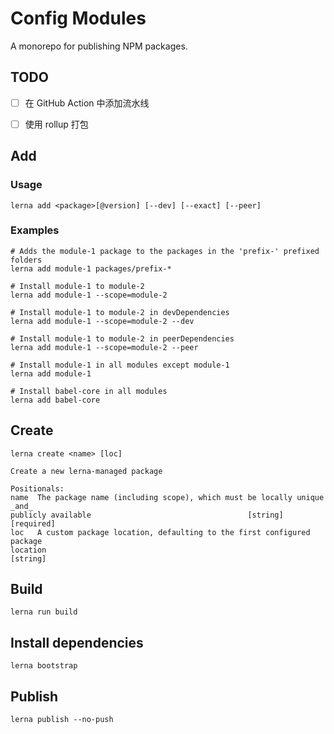 # Config Modules

A monorepo for publishing NPM packages.

## TODO

- [ ] 在 GitHub Action 中添加流水线
- [ ] 使用 rollup 打包


## Add

### Usage

```
lerna add <package>[@version] [--dev] [--exact] [--peer]
```

### Examples

```
# Adds the module-1 package to the packages in the 'prefix-' prefixed folders
lerna add module-1 packages/prefix-*

# Install module-1 to module-2
lerna add module-1 --scope=module-2

# Install module-1 to module-2 in devDependencies
lerna add module-1 --scope=module-2 --dev

# Install module-1 to module-2 in peerDependencies
lerna add module-1 --scope=module-2 --peer

# Install module-1 in all modules except module-1
lerna add module-1

# Install babel-core in all modules
lerna add babel-core
```

## Create

```
lerna create <name> [loc]

Create a new lerna-managed package

Positionals:
name  The package name (including scope), which must be locally unique _and_
publicly available                                   [string] [required]
loc   A custom package location, defaulting to the first configured package
location                                                        [string]
```


## Build

```angular2html
lerna run build
```

## Install dependencies

```shell
lerna bootstrap
```

## Publish

```shell
lerna publish --no-push
```
